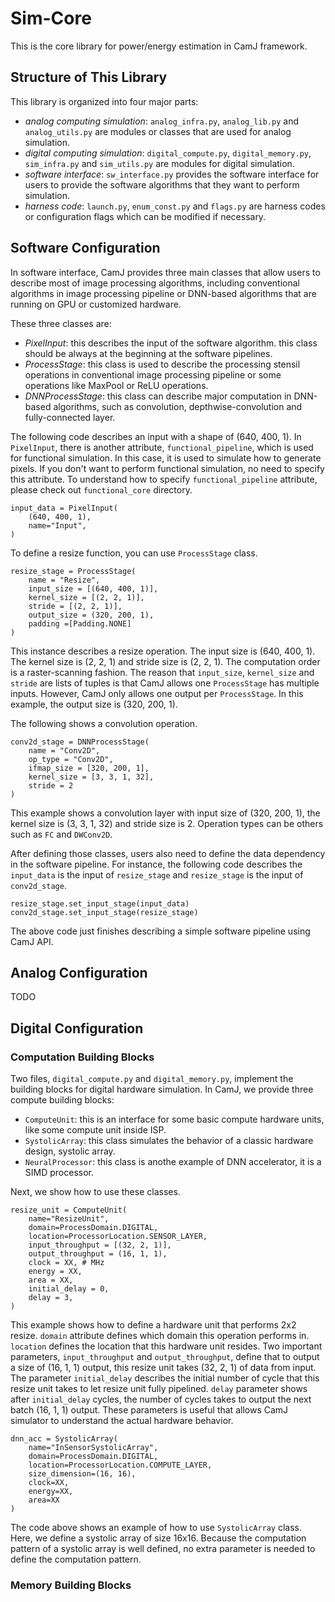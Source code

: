 # Sim-Core

This is the core library for power/energy estimation in CamJ framework.

## Structure of This Library

This library is organized into four major parts:
- *analog computing simulation*: `analog_infra.py`, `analog_lib.py` and `analog_utils.py` are 
modules or classes that are used for analog simulation.
- *digital computing simulation*: `digital_compute.py`, `digital_memory.py`, `sim_infra.py` 
and `sim_utils.py` are modules for digital simulation.
- *software interface*: `sw_interface.py` provides the software interface for users to provide
the software algorithms that they want to perform simulation.
- *harness code*: `launch.py`, `enum_const.py` and `flags.py` are harness codes or configuration flags
which can be modified if necessary.


## Software Configuration

In software interface, CamJ provides three main classes that allow users to describe most of image
processing algorithms, including conventional algorithms in image processing pipeline or DNN-based
algorithms that are running on GPU or customized hardware. 

These three classes are:
- *PixelInput*: this describes the input of the software algorithm. this class should be always at
the beginning at the software pipelines.
- *ProcessStage*: this class is used to describe the processing stensil operations in conventional
image processing pipeline or some operations like MaxPool or ReLU operations.
- *DNNProcessStage*: this class can describe major computation in DNN-based algorithms, such as
convolution, depthwise-convolution and fully-connected layer.

The following code describes an input with a shape of (640, 400, 1). In `PixelInput`, there is another attribute,
`functional_pipeline`, which is used for functional simulation. In this case, it is used to simulate
how to generate pixels. If you don't want to perform functional simulation, no need to specify this
attribute. To understand how to specify `functional_pipeline` attribute, please check out `functional_core` 
directory.
```
input_data = PixelInput(
	(640, 400, 1), 
	name="Input",
)
```
To define a resize function, you can use `ProcessStage` class.
```
resize_stage = ProcessStage(
	name = "Resize",
	input_size = [(640, 400, 1)],
	kernel_size = [(2, 2, 1)],
	stride = [(2, 2, 1)],
	output_size = (320, 200, 1),
	padding =[Padding.NONE]
)
```
This instance describes a resize operation. The input size is (640, 400, 1). The kernel size is (2, 2, 1)
and stride size is (2, 2, 1). The computation order is a raster-scanning fashion. The reason that 
`input_size`, `kernel_size` and `stride` are lists of tuples is that CamJ allows one `ProcessStage` 
has multiple inputs. However, CamJ only allows one output per `ProcessStage`. In this example,
the output size is (320, 200, 1).

The following shows a convolution operation.
```
conv2d_stage = DNNProcessStage(
	name = "Conv2D",
	op_type = "Conv2D",
	ifmap_size = [320, 200, 1],
	kernel_size = [3, 3, 1, 32],
	stride = 2
)
```
This example shows a convolution layer with input size of (320, 200, 1), the kernel size is (3, 3, 1, 32) 
and stride size is 2. Operation types can be others such as `FC` and `DWConv2D`. 

After defining those classes, users also need to define the data dependency in the software pipeline.
For instance, the following code describes the `input_data` is the input of `resize_stage` and `resize_stage` 
is the input of `conv2d_stage`.
```
resize_stage.set_input_stage(input_data)
conv2d_stage.set_input_stage(resize_stage)

```
The above code just finishes describing a simple software pipeline using CamJ API.

## Analog Configuration

TODO

## Digital Configuration

### Computation Building Blocks

Two files, `digital_compute.py` and `digital_memory.py`, implement the building blocks for 
digital hardware simulation. In CamJ, we provide three compute building blocks:

- `ComputeUnit`: this is an interface for some basic compute hardware units, like some compute unit 
inside ISP.
- `SystolicArray`: this class simulates the behavior of a classic hardware design, systolic array.
- `NeuralProcessor`: this class is anothe example of DNN accelerator, it is a SIMD processor.

Next, we show how to use these classes.

```
resize_unit = ComputeUnit(
 	name="ResizeUnit",
	domain=ProcessDomain.DIGITAL,
	location=ProcessorLocation.SENSOR_LAYER,
	input_throughput = [(32, 2, 1)],
	output_throughput = (16, 1, 1), 
	clock = XX, # MHz
	energy = XX,
	area = XX,
	initial_delay = 0,
	delay = 3,
)
```
This example shows how to define a hardware unit that performs 2x2 resize. `domain` attribute defines
which domain this operation performs in. `location` defines the location that this hardware unit resides.
Two important parameters, `input_throughput` and `output_throughput`, define that to output a size of 
(16, 1, 1) output, this resize unit takes (32, 2, 1) of data from input. The parameter `initial_delay`
describes the initial number of cycle that this resize unit takes to let resize unit fully pipelined.
`delay` parameter shows after `initial_delay` cycles, the number of cycles takes to output 
the next batch (16, 1, 1) output. These parameters is useful that allows CamJ simulator to understand 
the actual hardware behavior.

```
dnn_acc = SystolicArray(
	name="InSensorSystolicArray",
	domain=ProcessDomain.DIGITAL,
	location=ProcessorLocation.COMPUTE_LAYER,
	size_dimension=(16, 16),
	clock=XX,
	energy=XX,
	area=XX
)
```
The code above shows an example of how to use `SystolicArray` class. Here, we define a systolic array 
of size 16x16. Because the computation pattern of a systolic array is well defined, no extra parameter 
is needed to define the computation pattern.

### Memory Building Blocks








